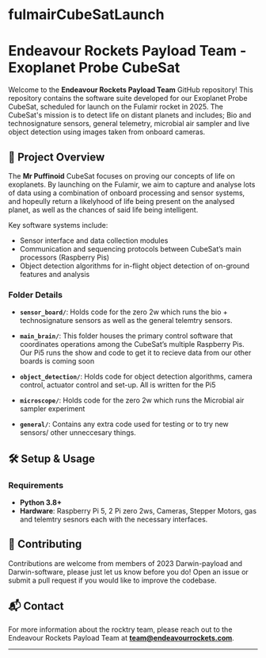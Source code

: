 # fulmairCubeSatLaunch
# Endeavour Rockets Payload Team - Exoplanet Probe CubeSat

Welcome to the **Endeavour Rockets Payload Team** GitHub repository! This repository contains the software suite developed for our Exoplanet Probe CubeSat, scheduled for launch on the Fulamir rocket in 2025. The CubeSat's mission is to detect life on distant planets and includes; Bio and technosignature sensors, general telemetry, microbial air sampler and live object detection using images taken from onboard cameras.

## 🚀 Project Overview

The **Mr Puffinoid** CubeSat focuses on proving our concepts of life on exoplanets. By launching on the Fulamir, we aim to capture and analyse lots of data using a combination of onboard processing and sensor systems, and hopeully return a likelyhood of life being present on the analysed planet, as well as the chances of said life being intelligent.

Key software systems include:
- Sensor interface and data collection modules
- Communication and sequencing protocols between CubeSat’s main processors (Raspberry Pis)
- Object detection algorithms for in-flight object detection of on-ground features and analysis

### Folder Details

- **`sensor_board/`**: Holds code for the zero 2w which runs the bio + technosignature sensors as well as the general telemtry sensors.
  
- **`main_brain/`**: This folder houses the primary control software that coordinates operations among the CubeSat’s multiple Raspberry Pis. Our Pi5 runs the show and code to get it to recieve data from our other boards is coming soon

- **`object_detection/`**: Holds code for object detection algorithms, camera control, actuator control and set-up. All is written for the Pi5
  
- **`microscope/`**: Holds code for the zero 2w which runs the Microbial air sampler experiment

- **`general/`**: Contains any extra code used for testing or to try new sensors/ other unneccesary things.

## 🛠️ Setup & Usage

### Requirements

- **Python 3.8+**
- **Hardware**: Raspberry Pi 5, 2 Pi zero 2ws, Cameras, Stepper Motors, gas and telemtry sesnors each with the necessary interfaces.


## 🤝 Contributing

Contributions are welcome from members of 2023 Darwin-payload and Darwin-software, please just let us know before you do! Open an issue or submit a pull request if you would like to improve the codebase.

## 📬 Contact

For more information about the rocktry team, please reach out to the Endeavour Rockets Payload Team at **[team@endeavourrockets.com](mailto:team@endeavourrockets.com)**.

---
